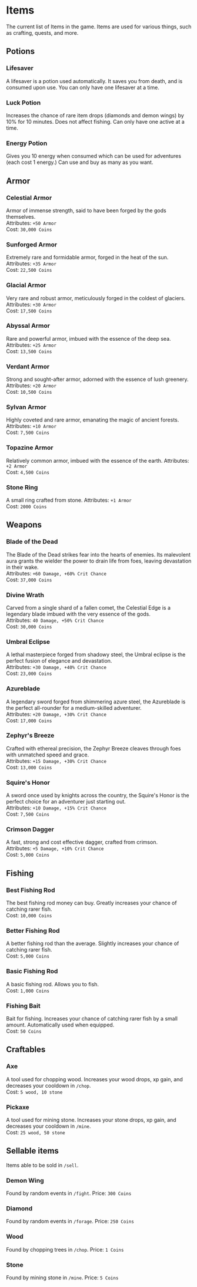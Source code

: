 # Items
The current list of Items in the game. Items are used for various things, such as crafting, quests, and more.

## Potions
### Lifesaver
A lifesaver is a potion used automatically. It saves you from death, and is consumed upon use. You can only have one lifesaver at a time.

### Luck Potion
Increases the chance of rare item drops (diamonds and demon wings) by 10% for 10 minutes. Does not affect fishing. Can only have one active at a time.

### Energy Potion
Gives you 10 energy when consumed which can be used for adventures (each cost 1 energy.) Can use and buy as many as you want.

## Armor
### Celestial Armor
Armor of immense strength, said to have been forged by the gods themselves. \
Attributes: `+50 Armor` \
Cost: `30,000 Coins`

### Sunforged Armor
Extremely rare and formidable armor, forged in the heat of the sun.
Attributes: `+35 Armor` \
Cost: `22,500 Coins`

### Glacial Armor
Very rare and robust armor, meticulously forged in the coldest of glaciers.
Attributes: `+30 Armor` \
Cost: `17,500 Coins`

### Abyssal Armor
Rare and powerful armor, imbued with the essence of the deep sea.
Attributes: `+25 Armor` \
Cost: `13,500 Coins`

### Verdant Armor
Strong and sought-after armor, adorned with the essence of lush greenery.
Attributes: `+20 Armor` \
Cost: `10,500 Coins`

### Sylvan Armor
Highly coveted and rare armor, emanating the magic of ancient forests.
Attributes: `+10 Armor` \
Cost: `7,500 Coins`

### Topazine Armor
Relatively common armor, imbued with the essence of the earth.
Attributes: `+2 Armor` \
Cost: `4,500 Coins`

### Stone Ring
A small ring crafted from stone.
Attributes: `+1 Armor` \
Cost: `2000 Coins`

## Weapons

### Blade of the Dead
The Blade of the Dead strikes fear into the hearts of enemies. Its malevolent aura grants the wielder the power to drain life from foes, leaving devastation in their wake. \
Attributes: `+60 Damage, +60% Crit Chance` \
Cost: `37,000 Coins`

### Divine Wrath
Carved from a single shard of a fallen comet, the Celestial Edge is a legendary blade imbued with the very essence of the gods. \
Attributes: `40 Damage, +50% Crit Chance` \
Cost: `30,000 Coins`

### Umbral Eclipse
A lethal masterpiece forged from shadowy steel, the Umbral eclipse is the perfect fusion of elegance and devastation. \
Attributes: `+30 Damage, +40% Crit Chance` \
Cost: `23,000 Coins`

### Azureblade
A legendary sword forged from shimmering azure steel, the Azureblade is the perfect all-rounder for a medium-skilled adventurer. \
Attributes: `+20 Damage, +30% Crit Chance` \
Cost: `17,000 Coins`

### Zephyr's Breeze
Crafted with ethereal precision, the Zephyr Breeze cleaves through foes with unmatched speed and grace. \
Attributes: `+15 Damage, +30% Crit Chance` \
Cost: `13,000 Coins`

### Squire's Honor
A sword once used by knights across the country, the Squire's Honor is the perfect choice for an adventurer just starting out. \
Attributes: `+10 Damage, +15% Crit Chance` \
Cost: `7,500 Coins`

### Crimson Dagger
A fast, strong and cost effective dagger, crafted from crimson. \
Attributes: `+5 Damage, +10% Crit Chance` \
Cost: `5,000 Coins`

## Fishing
### Best Fishing Rod
The best fishing rod money can buy. Greatly increases your chance of catching rarer fish. \
Cost: `10,000 Coins`

### Better Fishing Rod
A better fishing rod than the average. Slightly increases your chance of catching rarer fish. \
Cost: `5,000 Coins`

### Basic Fishing Rod
A basic fishing rod. Allows you to fish. \
Cost: `1,000 Coins`

### Fishing Bait
Bait for fishing. Increases your chance of catching rarer fish by a small amount. Automatically used when equipped. \
Cost: `50 Coins`

## Craftables
### Axe
A tool used for chopping wood. Increases your wood drops, xp gain, and decreases your cooldown in `/chop`. \
Cost: `5 wood, 10 stone`

### Pickaxe
A tool used for mining stone. Increases your stone drops, xp gain, and decreases your cooldown in `/mine`. \
Cost: `25 wood, 50 stone`

## Sellable items
Items able to be sold in `/sell`.

### Demon Wing
Found by random events in `/fight`.
Price: `300 Coins`

### Diamond
Found by random events in `/forage`.
Price: `250 Coins`

### Wood
Found by chopping trees in `/chop`.
Price: `1 Coins`

### Stone
Found by mining stone in `/mine`.
Price: `5 Coins`